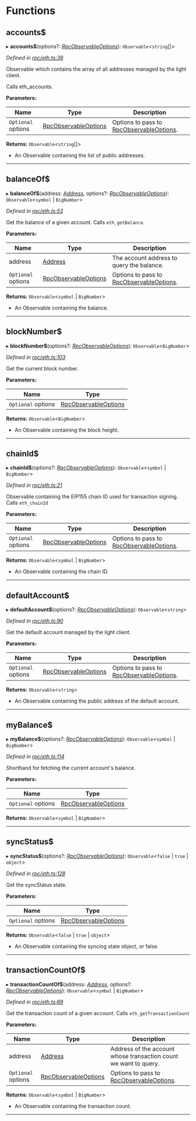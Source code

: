 

# Functions

<a id="accounts_"></a>

##  accounts$

▸ **accounts$**(options?: *[RpcObservableOptions](../interfaces/_types_.rpcobservableoptions.md)*): `Observable`<`string`[]>

*Defined in [rpc/eth.ts:39](https://github.com/paritytech/js-libs/blob/aea9973/packages/light.js/src/rpc/eth.ts#L39)*

Observable which contains the array of all addresses managed by the light client.

Calls eth\_accounts.

**Parameters:**

| Name | Type | Description |
| ------ | ------ | ------ |
| `Optional` options | [RpcObservableOptions](../interfaces/_types_.rpcobservableoptions.md) |  Options to pass to [RpcObservableOptions](../interfaces/_types_.rpcobservableoptions.md). |

**Returns:** `Observable`<`string`[]>
*   An Observable containing the list of public addresses.

___
<a id="balanceof_"></a>

##  balanceOf$

▸ **balanceOf$**(address: *[Address](_types_.md#address)*, options?: *[RpcObservableOptions](../interfaces/_types_.rpcobservableoptions.md)*): `Observable`<`symbol` \| `BigNumber`>

*Defined in [rpc/eth.ts:53](https://github.com/paritytech/js-libs/blob/aea9973/packages/light.js/src/rpc/eth.ts#L53)*

Get the balance of a given account. Calls `eth_getBalance`.

**Parameters:**

| Name | Type | Description |
| ------ | ------ | ------ |
| address | [Address](_types_.md#address) |  The account address to query the balance. |
| `Optional` options | [RpcObservableOptions](../interfaces/_types_.rpcobservableoptions.md) |  Options to pass to [RpcObservableOptions](../interfaces/_types_.rpcobservableoptions.md). |

**Returns:** `Observable`<`symbol` \| `BigNumber`>
*   An Observable containing the balance.

___
<a id="blocknumber_"></a>

##  blockNumber$

▸ **blockNumber$**(options?: *[RpcObservableOptions](../interfaces/_types_.rpcobservableoptions.md)*): `Observable`<`BigNumber`>

*Defined in [rpc/eth.ts:103](https://github.com/paritytech/js-libs/blob/aea9973/packages/light.js/src/rpc/eth.ts#L103)*

Get the current block number.

**Parameters:**

| Name | Type |
| ------ | ------ |
| `Optional` options | [RpcObservableOptions](../interfaces/_types_.rpcobservableoptions.md) |

**Returns:** `Observable`<`BigNumber`>
*   An Observable containing the block height.

___
<a id="chainid_"></a>

##  chainId$

▸ **chainId$**(options?: *[RpcObservableOptions](../interfaces/_types_.rpcobservableoptions.md)*): `Observable`<`symbol` \| `BigNumber`>

*Defined in [rpc/eth.ts:21](https://github.com/paritytech/js-libs/blob/aea9973/packages/light.js/src/rpc/eth.ts#L21)*

Observable containing the EIP155 chain ID used for transaction signing. Calls `eth_chainId`

**Parameters:**

| Name | Type | Description |
| ------ | ------ | ------ |
| `Optional` options | [RpcObservableOptions](../interfaces/_types_.rpcobservableoptions.md) |  Options to pass to [RpcObservableOptions](../interfaces/_types_.rpcobservableoptions.md). |

**Returns:** `Observable`<`symbol` \| `BigNumber`>
*   An Observable containing the chain ID.

___
<a id="defaultaccount_"></a>

##  defaultAccount$

▸ **defaultAccount$**(options?: *[RpcObservableOptions](../interfaces/_types_.rpcobservableoptions.md)*): `Observable`<`string`>

*Defined in [rpc/eth.ts:90](https://github.com/paritytech/js-libs/blob/aea9973/packages/light.js/src/rpc/eth.ts#L90)*

Get the default account managed by the light client.

**Parameters:**

| Name | Type | Description |
| ------ | ------ | ------ |
| `Optional` options | [RpcObservableOptions](../interfaces/_types_.rpcobservableoptions.md) |  Options to pass to [RpcObservableOptions](../interfaces/_types_.rpcobservableoptions.md). |

**Returns:** `Observable`<`string`>
*   An Observable containing the public address of the default account.

___
<a id="mybalance_"></a>

##  myBalance$

▸ **myBalance$**(options?: *[RpcObservableOptions](../interfaces/_types_.rpcobservableoptions.md)*): `Observable`<`symbol` \| `BigNumber`>

*Defined in [rpc/eth.ts:114](https://github.com/paritytech/js-libs/blob/aea9973/packages/light.js/src/rpc/eth.ts#L114)*

Shorthand for fetching the current account's balance.

**Parameters:**

| Name | Type |
| ------ | ------ |
| `Optional` options | [RpcObservableOptions](../interfaces/_types_.rpcobservableoptions.md) |

**Returns:** `Observable`<`symbol` \| `BigNumber`>

___
<a id="syncstatus_"></a>

##  syncStatus$

▸ **syncStatus$**(options?: *[RpcObservableOptions](../interfaces/_types_.rpcobservableoptions.md)*): `Observable`<`false` \| `true` \| `object`>

*Defined in [rpc/eth.ts:128](https://github.com/paritytech/js-libs/blob/aea9973/packages/light.js/src/rpc/eth.ts#L128)*

Get the syncStatus state.

**Parameters:**

| Name | Type |
| ------ | ------ |
| `Optional` options | [RpcObservableOptions](../interfaces/_types_.rpcobservableoptions.md) |

**Returns:** `Observable`<`false` \| `true` \| `object`>
*   An Observable containing the syncing state object, or false.

___
<a id="transactioncountof_"></a>

##  transactionCountOf$

▸ **transactionCountOf$**(address: *[Address](_types_.md#address)*, options?: *[RpcObservableOptions](../interfaces/_types_.rpcobservableoptions.md)*): `Observable`<`symbol` \| `BigNumber`>

*Defined in [rpc/eth.ts:69](https://github.com/paritytech/js-libs/blob/aea9973/packages/light.js/src/rpc/eth.ts#L69)*

Get the transaction count of a given account. Calls `eth_getTransactionCount`

**Parameters:**

| Name | Type | Description |
| ------ | ------ | ------ |
| address | [Address](_types_.md#address) |  Address of the account whose transaction count we want to query. |
| `Optional` options | [RpcObservableOptions](../interfaces/_types_.rpcobservableoptions.md) |  Options to pass to [RpcObservableOptions](../interfaces/_types_.rpcobservableoptions.md). |

**Returns:** `Observable`<`symbol` \| `BigNumber`>
*   An Observable containing the transaction count.

___

